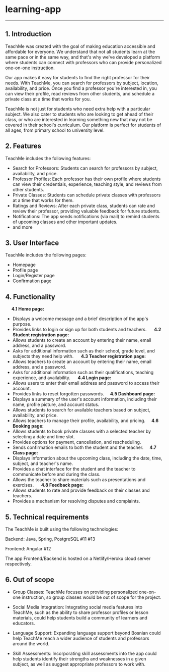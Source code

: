 # learning-app
---
## 1. Introduction

TeachMe was created with the goal of making education accessible and affordable for everyone. We understand that not all students learn at the same pace or in the same way, and that's why we've developed a platform where students can connect with professors who can provide personalized one-on-one instruction.

Our app makes it easy for students to find the right professor for their needs. With TeachMe, you can search for professors by subject, location, availability, and price. Once you find a professor you're interested in, you can view their profile, read reviews from other students, and schedule a private class at a time that works for you.

TeachMe is not just for students who need extra help with a particular subject. We also cater to students who are looking to get ahead of their class, or who are interested in learning something new that may not be covered in their school's curriculum. Our platform is perfect for students of all ages, from primary school to university level.

## 2. Features

TeachMe includes the following features:

- Search for Professors: Students can search for professors by subject, availability, and price.
- Professor Profiles: Each professor has their own profile where students can view their credentials, experience, teaching style, and reviews from other students.
- Private Classes: Students can schedule private classes with professors at a time that works for them.
- Ratings and Reviews: After each private class, students can rate and review their professor, providing valuable feedback for future students.
- Notifications: The app sends notifications (via mail) to remind students of upcoming classes and other important updates.
- and more

## 3. User Interface
TeachMe includes the following pages:
- Homepage
- Profile page
- Login/Register page
- Confirmation page


## 4. Functionality

 &nbsp;&nbsp;&nbsp;&nbsp; **4.1 Home page:**
- Displays a welcome message and a brief description of the app's purpose.
- Provides links to login or sign up for both students and teachers.
 &nbsp;&nbsp;&nbsp;&nbsp; **4.2 Student registration page:**
- Allows students to create an account by entering their name, email address, and a password.
- Asks for additional information such as their school, grade level, and subjects they need help with.
 &nbsp;&nbsp;&nbsp;&nbsp; **4.3 Teacher registration page:**
- Allows teachers to create an account by entering their name, email address, and a password.
- Asks for additional information such as their qualifications, teaching experience, and availability.
 &nbsp;&nbsp;&nbsp;&nbsp; **4.4 Login page:**
- Allows users to enter their email address and password to access their account.
- Provides links to reset forgotten passwords.
 &nbsp;&nbsp;&nbsp;&nbsp;**4.5 Dashboard page:**
- Displays a summary of the user's account information, including their name, profile picture, and account status.
- Allows students to search for available teachers based on subject, availability, and price.
- Allows teachers to manage their profile, availability, and pricing.
 &nbsp;&nbsp;&nbsp;&nbsp;**4.6 Booking page:**
- Allows students to book private classes with a selected teacher by selecting a date and time slot.
- Provides options for payment, cancellation, and rescheduling.
- Sends confirmation emails to both the student and the teacher.
 &nbsp;&nbsp;&nbsp;&nbsp;**4.7 Class page:**
- Displays information about the upcoming class, including the date, time, subject, and teacher's name.
- Provides a chat interface for the student and the teacher to communicate before and during the class.
- Allows the teacher to share materials such as presentations and exercises.
 &nbsp;&nbsp;&nbsp;&nbsp; **4.8 Feedback page:**
- Allows students to rate and provide feedback on their classes and teachers.
- Provides a mechanism for resolving disputes and complaints.
  
   
  

## 5. Technical requirements

The TeachMe is built using the following technologies:

Backend: Java, Spring, PostgreSQL #11 #13


Frontend: Angular #12


The app Frontend/Backend is hosted on a Netlify/Heroku cloud server respectively.



## 6. Out of scope

- Group Classes: TeachMe focuses on providing personalized one-on-one instruction, so group classes would be out of scope for the project.

- Social Media Integration: Integrating social media features into TeachMe, such as the ability to share professor profiles or lesson materials, could help students build a community of learners and educators.

- Language Support: Expanding language support beyond Bosnian could help TeachMe reach a wider audience of students and professors around the world.

- Skill Assessments: Incorporating skill assessments into the app could help students identify their strengths and weaknesses in a given subject, as well as suggest appropriate professors to work with.

